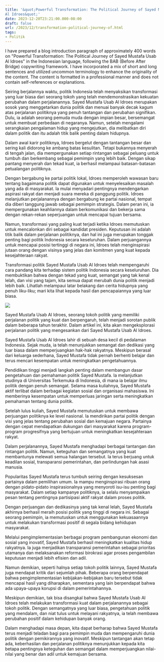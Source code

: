 ```yaml
---
title: '&quot;Powerful Transformation: The Political Journey of Sayed Mustafa Usab
Al Idroes&quot;'
date: 2023-12-20T23:21:00.000-08:00
draft: false
url: /2023/12/transformation-political-journey-of.html
tags: 
- Politik
---
```


  

I have prepared a blog introduction paragraph of approximately 400 words on "Powerful Transformation: The Political Journey of Sayed Mustafa Usab Al Idroes" in the Indonesian language, following the BAB (Before After Bridge) copywriting framework. I have incorporated a mix of short and long sentences and utilized uncommon terminology to enhance the originality of the content. The content is formatted in a professional manner and does not contain self-references or explanations.

  

Seiring berjalannya waktu, politik Indonesia telah menyaksikan transformasi yang luar biasa dari seorang tokoh yang telah mendemonstrasikan kekuatan perubahan dalam perjalanannya. Sayed Mustafa Usab Al Idroes merupakan sosok yang menggetarkan dunia politik dan menuai banyak decak kagum atas perjalanan politiknya yang penuh tantangan dan perubahan signifikan. Dulu, ia adalah seorang pemuda muda dengan impian besar, bersemangat untuk membuat perbedaan di negaranya. Namun, setelah mengalami serangkaian pengalaman hidup yang mengejutkan, dia melibatkan diri dalam politik dan itu adalah titik balik penting dalam hidupnya.

  

Dalam awal karir politiknya, Idroes bergelut dengan tantangan besar dan sering kali didorong ke ambang batas kesulitan. Tetapi bukannya menyerah di tengah jalan, dia mempergunakan setiap rintangan sebagai peluang untuk tumbuh dan berkembang sebagai pemimpin yang lebih baik. Dengan sikap pantang menyerah dan tekad kuat, ia berhasil melampaui batasan-batasan petualangan politiknya.

  

Dengan bergabung ke partai politik lokal, Idroes memperoleh wawasan baru tentang bagaimana politik dapat digunakan untuk menyelesaikan masalah yang ada di masyarakat. Ia mulai menyadari pentingnya mendengarkan aspirasi rakyat dan menjadi suara mereka di panggung politik. Idroes melanjutkan perjalanannya dengan bergabung ke partai nasional, tempat dia diberi tanggung jawab sebagai pemimpin strategis. Dalam peran ini, ia mempergunakan keahliannya dalam berkomunikasi dan bekerja sama dengan rekan-rekan seperjuangan untuk mencapai tujuan bersama.

  

Namun, transformasi yang paling kuat terjadi ketika Idroes memutuskan untuk mencalonkan diri sebagai kandidat presiden. Keputusan ini adalah titik balik dalam perjalanan politiknya, dan hal ini juga merupakan tonggak penting bagi politik Indonesia secara keseluruhan. Dalam perjuangannya untuk mencapai posisi tertinggi di negara ini, Idroes telah menginspirasi jutaan orang dengan visinya yang jelas dan komitmen yang kuat kepada kesejahteraan rakyat.

  

Transformasi politik Sayed Mustafa Usab Al Idroes telah mempengaruhi cara pandang kita terhadap sistem politik Indonesia secara keseluruhan. Dia membuktikan bahwa dengan tekad yang kuat, semangat yang tak kenal lelah, dan visi yang tajam, kita semua dapat merubah dunia politik menjadi lebih baik. Lihatlah melampaui latar belakang dan cerita hidupnya yang penuh liku-liku; mari kita lihat kepada hasil dan pencapaiannya yang luar biasa.

  

![](https://i.ytimg.com/vi/hObb6K-BjdI/maxresdefault.jpg)

  

Sayed Mustafa Usab Al Idroes, seorang tokoh politik yang memiliki perjalanan politik yang kuat dan berpengaruh, telah menjadi sorotan publik dalam beberapa tahun terakhir. Dalam artikel ini, kita akan mengeksplorasi perjalanan politik yang mengesankan dari Sayed Mustafa Usab Al Idroes.

  

Sayed Mustafa Usab Al Idroes lahir di sebuah desa kecil di pedalaman Indonesia. Sejak muda, ia telah menunjukkan semangat dan dedikasi yang luar biasa dalam memperjuangkan hak-hak rakyatnya. Meskipun berasal dari keluarga sederhana, Sayed Mustafa tidak pernah berhenti belajar dan terus mencari kesempatan untuk meningkatkan pengetahuannya.

  

Pendidikan tinggi menjadi langkah penting dalam membangun dasar pengetahuan dan pemahaman politik Sayed Mustafa. Ia melanjutkan studinya di Universitas Terkemuka di Indonesia, di mana ia belajar ilmu politik dengan penuh semangat. Selama masa kuliahnya, Sayed Mustafa aktif terlibat dalam berbagai kegiatan sosial dan organisasi mahasiswa. Ini memberinya kesempatan untuk memperluas jaringan serta meningkatkan pemahaman tentang dunia politik.

  

Setelah lulus kuliah, Sayed Mustafa memutuskan untuk membawa perjuangan politiknya ke level nasional. Ia mendirikan partai politik dengan visi yang jelas tentang perubahan sosial dan kemajuan negara. Partainya dengan cepat mendapatkan dukungan dari masyarakat karena program-program progresifnya yang bertujuan untuk meningkatkan kesejahteraan rakyat.

  

Dalam perjalanannya, Sayed Mustafa menghadapi berbagai tantangan dan rintangan politik. Namun, keteguhan dan semangatnya yang kuat membantunya melewati semua halangan tersebut. Ia terus berjuang untuk keadilan sosial, transparansi pemerintahan, dan perlindungan hak asasi manusia.

  

Popularitas Sayed Mustafa terus tumbuh seiring dengan kesuksesan partainya dalam pemilihan umum. Ia mampu menginspirasi ribuan orang dengan pidato-pidato inspirasionalnya yang menyoroti isu-isu penting bagi masyarakat. Dalam setiap kampanye politiknya, ia selalu menyampaikan pesan tentang pentingnya partisipasi aktif rakyat dalam proses politik.

  

Dengan perjuangan dan dedikasinya yang tak kenal lelah, Sayed Mustafa akhirnya berhasil meraih posisi politik yang tinggi di negara ini. Sebagai seorang pemimpin, ia memutuskan untuk menggunakan kekuasaannya untuk melakukan transformasi positif di segala bidang kehidupan masyarakat.

  

Melalui pengimplementasian berbagai program pembangunan ekonomi dan sosial yang inovatif, Sayed Mustafa berhasil meningkatkan kualitas hidup rakyatnya. Ia juga menjadikan transparansi pemerintahan sebagai prioritas utamanya dan melaksanakan reformasi birokrasi agar proses pengambilan keputusan menjadi lebih efisien dan adil.

  

Namun demikian, seperti halnya setiap tokoh politik lainnya, Sayed Mustafa juga mendapat kritik dari sejumlah pihak. Beberapa orang berpendapat bahwa pengimplementasian kebijakan-kebijakan baru tersebut tidak mencapai hasil yang diharapkan, sementara yang lain berpendapat bahwa ada upaya-upaya korupsi di dalam pemerintahannya.

  

Meskipun demikian, tak bisa disangkal bahwa Sayed Mustafa Usab Al Idroes telah melakukan transformasi kuat dalam perjalanannya sebagai tokoh politik. Dengan semangatnya yang luar biasa, pengetahuan politik yang mendalam, dan niat tulus untuk melayani rakyatnya, ia telah membawa perubahan positif dalam kehidupan banyak orang.

  

Dalam menghadapi masa depan, kita dapat berharap bahwa Sayed Mustafa terus menjadi teladan bagi para pemimpin muda dan mempengaruhi dunia politik dengan pemikirannya yang inovatif. Meskipun tantangan akan tetap ada, keberhasilan dan perjalanan politiknya menunjukkan kepada kita betapa pentingnya keteguhan dan semangat dalam memperjuangkan nilai-nilai yang benar dan adil untuk kemajuan bersama.